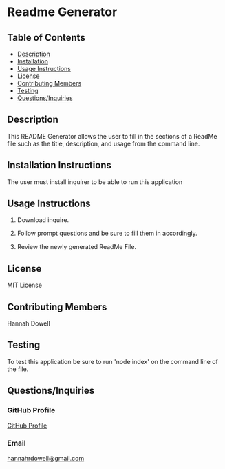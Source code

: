 # Readme Generator

## Table of Contents

- [Description](https://github.com/hrdowell/09-README-Generator/blob/main/READMEGENERATED.md#Description)
- [Installation](https://github.com/hrdowell/09-README-Generator/blob/main/READMEGENERATED.md#Installation-Instructions)
- [Usage Instructions](https://github.com/hrdowell/09-README-Generator/blob/main/READMEGENERATED.md#Usage-Instructions)
- [License](https://github.com/hrdowell/09-README-Generator/blob/main/READMEGENERATED.md#License)
- [Contributing Members](https://github.com/hrdowell/09-README-Generator/blob/main/READMEGENERATED.md#Contributing-Members)
- [Testing](https://github.com/hrdowell/09-README-Generator/blob/main/READMEGENERATED.md#Testing)
- [Questions/Inquiries](https://github.com/hrdowell/09-README-Generator/blob/main/READMEGENERATED.md#Questions/Inquiries)

## Description

This README Generator allows the user to fill in the sections of a ReadMe file such as the title, description, and usage from the command line.

## Installation Instructions

The user must install inquirer to be able to run this application

## Usage Instructions

1) Download inquire.

2) Follow prompt questions and be sure to fill them in accordingly.

3) Review the newly generated ReadMe File.

## License

MIT License

## Contributing Members

Hannah Dowell

## Testing

To test this application be sure to run 'node index' on the command line of the file.

## Questions/Inquiries

### GitHub Profile

[GitHub Profile](http://github.com/hrdowell)

### Email

[hannahrdowell@gmail.com](mailto:hannahrdowell@gmail.com)